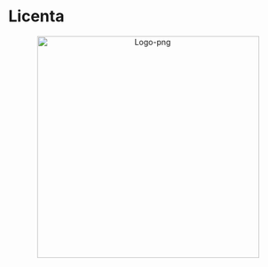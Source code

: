 # Licenta

<p align="center"><img src="https://i.ibb.co/tpQbP91/Logo-png.png" alt="Logo-png" border="0" width="400"></p>
